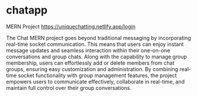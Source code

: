# chatapp
MERN Project
https://uniquechatting.netlify.app/login

The Chat MERN project goes beyond traditional messaging by incorporating real-time socket communication. This means that users can enjoy instant message updates and seamless interaction within their one-on-one conversations and group chats. Along with the capability to manage group membership, users can effortlessly add or delete members from chat groups, ensuring easy customization and administration. By combining real-time socket functionality with group management features, the project empowers users to communicate effectively, collaborate in real-time, and maintain full control over their group conversations.
